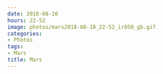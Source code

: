 ```yaml
---
date: 2018-08-10
hours: 22-52
image: photos/mars2018-08-10_22-52_ir850_gb.gif
categories: 
- Photos 
tags: 
- Mars 
title: Mars
---
```

